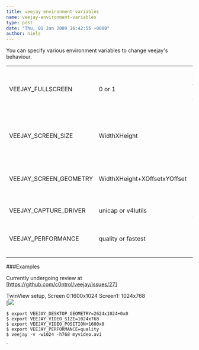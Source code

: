 ```yaml
---
title: veejay environment variables
name: veejay-environment-variables
type: post
date: "Thu, 01 Jan 2009 16:42:55 +0000"
author: niels
---
```

You can specify various environment variables to change veejay's behaviour.  


<table><tr><td>VEEJAY_FULLSCREEN</td><td>0 or 1</td><td>Always starts veejay in fullscreen mode (usefull for installation mode)</td></tr><tr><td>VEEJAY_SCREEN_SIZE</td><td>WidthXHeight</td><td>Size of the video window in Twinview/One BigDesktop mode</td></tr><tr><td>VEEJAY_SCREEN_GEOMETRY</td><td>WidthXHeight+XOffsetxYOffset</td><td>Geometry of your desktop and X/Y offset for video window</td></tr><tr><td>VEEJAY_CAPTURE_DRIVER</td><td>unicap or v4lutils</td><td>Specifies capture driver to use</td></tr><tr><td>VEEJAY_PERFORMANCE</td><td>quality or fastest</td><td>Choose between quality or speed</td></tr><tr><td></td></tr></table>  


###Examples  

Currently undergoing review at [https://github.com/c0ntrol/veejay/issues/27]

TwinView setup, Screen 0:1600x1024 Screen1: 1024x768  
[![](/uploads/2009/01/ms.jpg)  

    $ export VEEJAY_DESKTOP_GEOMETRY=2624x1024+0x0  
    $ export VEEJAY_VIDEO_SIZE=1024x768  
    $ export VEEJAY_VIDEO_POSITION+1600x0
    $ export VEEJAY_PERFORMANCE=quality  
    $ veejay -v -w1024 -h768 myvideo.avi  
`
